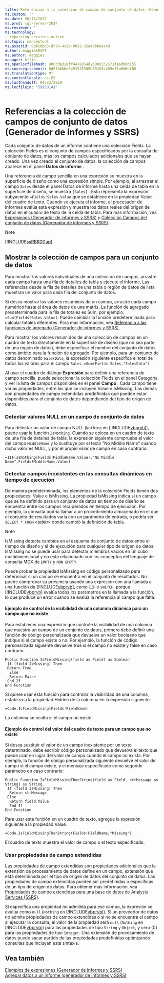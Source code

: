 ```yaml
---
title: Referencias a la colección de campos de conjunto de datos (Generador de informes y SSRS) | Microsoft Docs
ms.custom: ''
ms.date: 06/13/2017
ms.prod: sql-server-2014
ms.reviewer: ''
ms.technology:
- reporting-services-native
ms.topic: conceptual
ms.assetid: 006c6bd3-d776-4c20-9092-32e40688ac49
author: maggiesMSFT
ms.author: maggies
manager: kfile
ms.openlocfilehash: 906cda310ff4478854d2b308332571fa6dbdd155
ms.sourcegitcommit: 8d6fb6bbe3491925909b83103c409effa006df88
ms.translationtype: MT
ms.contentlocale: es-ES
ms.lasthandoff: 04/22/2019
ms.locfileid: "59950141"
---
```

# <a name="dataset-fields-collection-references-report-builder-and-ssrs"></a>Referencias a la colección de campos de conjunto de datos (Generador de informes y SSRS)
  Cada conjunto de datos de un informe contiene una colección Fields. La colección Fields es el conjunto de campos especificados por la consulta de conjunto de datos, más los campos calculados adicionales que se hayan creado. Una vez creado el conjunto de datos, la colección de campos aparece en el panel **Datos de informe** .  
  
 Una referencia de campo sencilla en una expresión se muestra en la superficie de diseño como una expresión simple. Por ejemplo, al arrastrar el campo `Sales` desde el panel Datos de informe hasta una celda de tabla en la superficie de diseño, se muestra `[Sales]` . Esto representa la expresión subyacente `=Fields!Sales.Value` que se establece en la propiedad Value del cuadro de texto. Cuando se ejecuta el informe, el procesador de informes evalúa esta expresión y muestra los datos reales del origen de datos en el cuadro de texto de la celda de tabla. Para más información, vea [Expresiones &#40;Generador de informes y SSRS&#41;](expressions-report-builder-and-ssrs.md) y [Colección Campos del conjunto de datos &#40;Generador de informes y SSRS&#41;](../report-data/dataset-fields-collection-report-builder-and-ssrs.md).  
  
> [!NOTE]  
>  [!INCLUDE[ssRBRDDup](../../includes/ssrbrddup-md.md)]  
  
## <a name="displaying-the-field-collection-for-a-dataset"></a>Mostrar la colección de campos para un conjunto de datos  
 Para mostrar los valores individuales de una colección de campos, arrastre cada campo hasta una fila de detalles de tabla y ejecute el informe. Las referencias desde la fila de detalles de una tabla o región de datos de lista muestran un valor para cada fila del conjunto de datos.  
  
 Si desea mostrar los valores resumidos de un campo, arrastre cada campo numérico hasta el área de datos de una matriz. La función de agregado predeterminada para la fila de totales es Sum; por ejemplo, `=Sum(Fields!Sales.Value)`. Puede cambiar la función predeterminada para calcular totales diferentes. Para más información, vea [Referencia a las funciones de agregado &#40;Generador de informes y SSRS&#41;](report-builder-functions-aggregate-functions-reference.md).  
  
 Para mostrar los valores resumidos de una colección de campos en un cuadro de texto directamente en la superficie de diseño (que no sea parte de una región de datos), debe especificar el nombre del conjunto de datos como ámbito para la función de agregado. Por ejemplo, para un conjunto de datos denominado `SalesData`, la expresión siguiente especifica el total de todos los valores para el campo `Sales`: `=Sum(Fields!Sales,"SalesData")`.  
  
 Al usar el cuadro de diálogo **Expresión** para definir una referencia de campo sencilla, puede seleccionar la colección Fields en el panel Categoría y ver la lista de campos disponibles en el panel **Campo** . Cada campo tiene varias propiedades, entre las que se incluyen Value e IsMissing. Las demás son propiedades de campo extendidas predefinidas que pueden estar disponibles para el conjunto de datos dependiendo del tipo de origen de datos.  
  
### <a name="detecting-nulls-for-a-dataset-field"></a>Detectar valores NULL en un campo de conjunto de datos  
 Para detectar un valor de campo NULL (`Nothing` en [!INCLUDE[vbprvb](../../includes/vbprvb-md.md)]), puede usar la función `IsNothing`. Cuando se coloca en un cuadro de texto de una fila de detalles de tabla, la expresión siguiente comprueba el valor del campo `MiddleName` y lo sustituye por el texto "No Middle Name" cuando dicho valor es NULL, y por el propio valor de campo en caso contrario:  
  
 `=IIF(IsNothing(Fields!MiddleName.Value),"No Middle Name",Fields!MiddleName.Value)`  
  
### <a name="detecting-missing-fields-for-dynamic-queries-at-run-time"></a>Detectar campos inexistentes en las consultas dinámicas en tiempo de ejecución  
 De manera predeterminada, los elementos de la colección Fields tienen dos propiedades: Value e IsMissing. La propiedad IsMissing indica si un campo que se ha definido para un conjunto de datos en tiempo de diseño se encuentra entre los campos recuperados en tiempo de ejecución. Por ejemplo, la consulta podría llamar a un procedimiento almacenado en el que el conjunto de resultados varía con un parámetro de entrada, o podría ser `SELECT * FROM` *\<tabla>* donde cambió la definición de tabla.  
  
> [!NOTE]  
>  IsMissing detecta cambios en el esquema de conjunto de datos entre el tiempo de diseño y el de ejecución para cualquier tipo de origen de datos. IsMissing no se puede usar para detectar miembros vacíos en un cubo multidimensional y no está relacionado con los conceptos del lenguaje de consulta MDX de `EMPTY` y `NON EMPTY`.  
  
 Puede probar la propiedad IsMissing en código personalizado para determinar si un campo se encuentra en el conjunto de resultados. No puede comprobar su presencia usando una expresión con una llamada a una función de [!INCLUDE[vbprvb](../../includes/vbprvb-md.md)], como `IIF` o `SWITCH`, porque [!INCLUDE[vbprvb](../../includes/vbprvb-md.md)] evalúa todos los parámetros en la llamada a la función, lo que produce un error cuando se evalúa la referencia al campo que falta.  
  
#### <a name="example-for-controlling-the-visibility-of-a-dynamic-column-for-a-missing-field"></a>Ejemplo de control de la visibilidad de una columna dinámica para un campo que no existe  
 Para establecer una expresión que controle la visibilidad de una columna que muestra un campo de un conjunto de datos, primero debe definir una función de código personalizada que devuelva un valor booleano que indique si el campo existe o no. Por ejemplo, la función de código personalizada siguiente devuelve true si el campo no existe y false en caso contrario.  
  
```  
Public Function IsFieldMissing(field as Field) as Boolean  
 If (field.IsMissing) Then  
 Return True  
  Else   
  Return False  
 End If  
End Function  
```  
  
 Si quiere usar esta función para controlar la visibilidad de una columna, establezca la propiedad Hidden de la columna en la expresión siguiente:  
  
 `=Code.IsFieldMissing(Fields!FieldName)`  
  
 La columna se oculta si el campo no existe.  
  
#### <a name="example-for-controlling-the-text-box-value-for-a-missing-field"></a>Ejemplo de control del valor del cuadro de texto para un campo que no existe  
 Si desea sustituir el valor de un campo inexistente por un texto determinado, debe escribir código personalizado que devuelva el texto que puede usar en lugar del valor de campo cuando el campo no exista. Por ejemplo, la función de código personalizada siguiente devuelve el valor del campo si el campo existe, y el mensaje especificado como segundo parámetro en caso contrario:  
  
```  
Public Function IsFieldMissingThenString(field as Field, strMessage as String) as String  
 If (field.IsMissing) Then  
  Return strMessage  
 Else   
  Return field.Value  
  End If  
End Function  
```  
  
 Para usar esta función en un cuadro de texto, agregue la expresión siguiente a la propiedad Value:  
  
 `=Code.IsFieldMissingThenString(Fields!FieldName,"Missing")`  
  
 El cuadro de texto muestra el valor de campo o el texto especificado.  
  
### <a name="using-extended-field-properties"></a>Usar propiedades de campo extendidas  
 Las propiedades de campo extendidas son propiedades adicionales que la extensión de procesamiento de datos define en un campo, extensión que está determinada por el tipo de origen de datos del conjunto de datos. Las propiedades de campo extendidas pueden ser predefinidas o específicas de un tipo de origen de datos. Para obtener más información, vea [Propiedades de campo extendidas para una base de datos de Analysis Services &#40;SSRS&#41;](../report-data/extended-field-properties-for-an-analysis-services-database-ssrs.md).  
  
 Si especifica una propiedad no admitida para ese campo, la expresión se evalúa como `null` (`Nothing` en [!INCLUDE[vbprvb](../../includes/vbprvb-md.md)]). Si un proveedor de datos no admite propiedades de campo extendidas o si no se encuentra el campo al ejecutar la consulta, el valor de la propiedad será `null` (`Nothing` en [!INCLUDE[vbprvb](../../includes/vbprvb-md.md)]) para las propiedades de tipo `String` y `Object`, y cero (0) para las propiedades de tipo `Integer`. Una extensión de procesamiento de datos puede sacar partido de las propiedades predefinidas optimizando consultas que incluyan esta sintaxis.  
  
## <a name="see-also"></a>Vea también  
 [Ejemplos de expresiones &#40;Generador de informes y SSRS&#41;](expression-examples-report-builder-and-ssrs.md)   
 [Agregar datos a un informe &#40;generador de informes y SSRS&#41;](../report-data/report-datasets-ssrs.md)  
  
  
